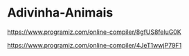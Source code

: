 # Adivinha-Animais

https://www.programiz.com/online-compiler/8gfUS8feluG0K

https://www.programiz.com/online-compiler/4JeT1wwjP79F1


